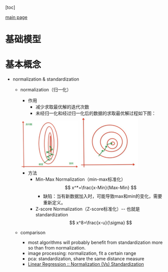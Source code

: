 [toc]

[main page](../../entry.md)

# 基础模型

# 基本概念

* normalization & standardization
    * normalization（归一化）
        * 作用
            * 减少求取最优解的迭代次数
            * 未经归一化和经过归一化后的数据的求取最优解过程如下图：

        <img src="./data/normalization1.png" width=40%> 
        <img src="./data/normalization2.png" width=40%> 

        * 方法
            * Min-Max Normalization（min-max标准化）
            $$
                x^*=\frac{x-Min}{Max-Min}
            $$
                * 缺陷：当有新数据加入时，可能导致max和min的变化，需要重新定义。
            * Z-score Normalization（Z-score标准化）-- 也就是standardization
            $$
                x^8=\frac{x-u}{\sigma}
            $$

    * comparison
        * most algorithms will probably benefit from standardization more so than from normalization.
        * image processing: normalization, fit a certain range
        * pca: standardization, share the same distance measure
        * [Linear Regression :: Normalization (Vs) Standardization](https://stackoverflow.com/questions/32108179/linear-regression-normalization-vs-standardization)